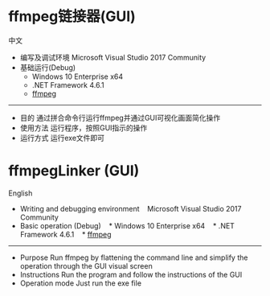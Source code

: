 ffmpeg链接器(GUI)
=========
中文
* 编写及调试环境
  Microsoft Visual Studio 2017 Community
* 基础运行(Debug)
  * Windows 10 Enterprise x64
  * .NET Framework 4.6.1
  * [ffmpeg](https://ffmpeg.org/download.html)
---------
* 目的
通过拼合命令行运行ffmpeg并通过GUI可视化画面简化操作
* 使用方法
运行程序，按照GUI指示的操作
* 运行方式
运行exe文件即可

ffmpegLinker (GUI)
==========
English
* Writing and debugging environment
   Microsoft Visual Studio 2017 Community
* Basic operation (Debug)
   * Windows 10 Enterprise x64
   * .NET Framework 4.6.1
   * [ffmpeg](https://ffmpeg.org/download.html)
---------
* Purpose
Run ffmpeg by flattening the command line and simplify the operation through the GUI visual screen
* Instructions
Run the program and follow the instructions of the GUI
* Operation mode
Just run the exe file
